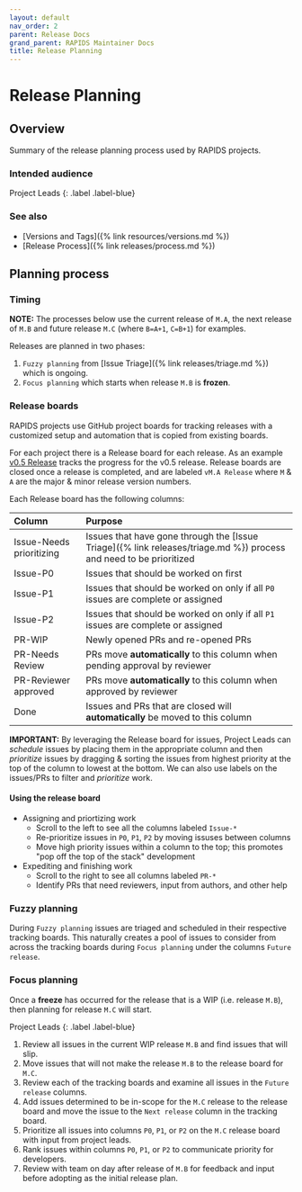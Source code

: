 ```yaml
---
layout: default
nav_order: 2
parent: Release Docs
grand_parent: RAPIDS Maintainer Docs
title: Release Planning
---
```


# Release Planning

## Overview

Summary of the release planning process used by RAPIDS projects.

### Intended audience

Project Leads
{: .label .label-blue}

### See also

- [Versions and Tags]({% link resources/versions.md %})
- [Release Process]({% link releases/process.md %})

## Planning process

### Timing

**NOTE:** The processes below use the current release of `M.A`, the next release of `M.B` and future release `M.C` (where `B=A+1`, `C=B+1`) for examples.

Releases are planned in two phases:
1. `Fuzzy planning` from [Issue Triage]({% link releases/triage.md %}) which is ongoing.
2. `Focus planning` which starts when release `M.B` is **frozen**.

### Release boards

RAPIDS projects use GitHub project boards for tracking releases with a customized setup and automation that is copied from existing boards.

For each project there is a Release board for each release. As an example [v0.5 Release](https://github.com/rapidsai/cudf/projects/5) tracks the progress for the v0.5 release. Release boards are closed once a release is completed, and are labeled `vM.A Release` where `M` & `A` are the major & minor release version numbers.

Each Release board has the following columns:

| Column | Purpose |
|:-------|:--------|
| Issue-Needs prioritizing | Issues that have gone through the [Issue Triage]({% link releases/triage.md %}) process and need to be prioritized |
| Issue-P0 | Issues that should be worked on first |
| Issue-P1 | Issues that should be worked on only if all `P0` issues are complete or assigned |
| Issue-P2 | Issues that should be worked on only if all `P1` issues are complete or assigned |
| PR-WIP | Newly opened PRs and re-opened PRs |
| PR-Needs Review | PRs move **automatically** to this column when pending approval by reviewer |
| PR-Reviewer approved | PRs move **automatically** to this column when approved by reviewer |
| Done | Issues and PRs that are closed will **automatically** be moved to this column |

**IMPORTANT:** By leveraging the Release board for issues, Project Leads can _schedule_ issues by placing them in the appropriate column and then _prioritize_ issues by dragging & sorting the issues from highest priority at the top of the column to lowest at the bottom.  We can also use labels on the issues/PRs to filter and _prioritize_ work.

#### Using the release board
- Assigning and priortizing work
  - Scroll to the left to see all the columns labeled `Issue-*`
  - Re-prioritize issues in `P0`, `P1`, `P2` by moving issuses between columns
  - Move high priority issues within a column to the top; this promotes "pop off the top of the stack" development
- Expediting and finishing work
  - Scroll to the right to see all columns labeled `PR-*`
  - Identify PRs that need reviewers, input from authors, and other help

### Fuzzy planning

During `Fuzzy planning` issues are triaged and scheduled in their respective tracking boards. This naturally creates a pool of issues to consider from across the tracking boards during `Focus planning` under the columns `Future release`.

### Focus planning

Once a **freeze** has occurred for the release that is a WIP (i.e. release `M.B`), then planning for release `M.C` will start.

Project Leads
{: .label .label-blue}

1. Review all issues in the current WIP release `M.B` and find issues that will slip.
2. Move issues that will not make the release `M.B` to the release board for `M.C`.
3. Review each of the tracking boards and examine all issues in the `Future release` columns.
4. Add issues determined to be in-scope for the `M.C` release to the release board and move the issue to the `Next release` column in the tracking board.
5. Prioritize all issues into columns `P0`, `P1`, or `P2` on the `M.C` release board with input from project leads.
6. Rank issues within columns `P0`, `P1`, or `P2` to communicate priority for developers.
7. Review with team on day after release of `M.B` for feedback and input before adopting as the initial release plan.
